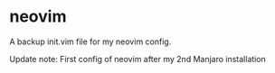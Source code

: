 # neovim

A backup init.vim file for my neovim config.

Update note: First config of neovim after my 2nd Manjaro installation
